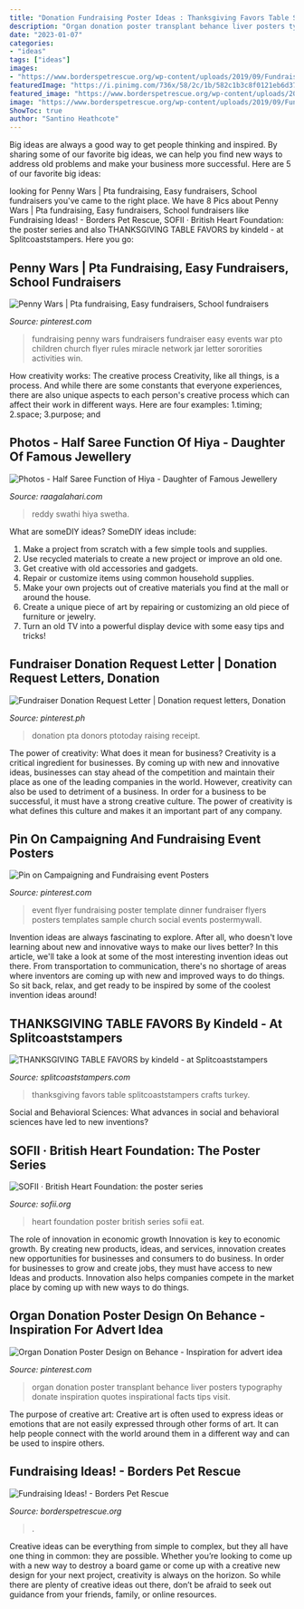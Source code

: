 ```yaml
---
title: "Donation Fundraising Poster Ideas : Thanksgiving Favors Table Splitcoaststampers Crafts Turkey"
description: "Organ donation poster transplant behance liver posters typography donate inspiration quotes inspirational facts tips visit"
date: "2023-01-07"
categories:
- "ideas"
tags: ["ideas"]
images:
- "https://www.borderspetrescue.org/wp-content/uploads/2019/09/Fundraising-ideas-poster-page-001.jpg"
featuredImage: "https://i.pinimg.com/736x/58/2c/1b/582c1b3c8f0121eb6d37d2fa26d5bb14.jpg"
featured_image: "https://www.borderspetrescue.org/wp-content/uploads/2019/09/Fundraising-ideas-poster-page-001.jpg"
image: "https://www.borderspetrescue.org/wp-content/uploads/2019/09/Fundraising-ideas-poster-page-001.jpg"
ShowToc: true
author: "Santino Heathcote"
---
```



Big ideas are always a good way to get people thinking and inspired. By sharing some of our favorite big ideas, we can help you find new ways to address old problems and make your business more successful. Here are 5 of our favorite big ideas: 

	

		
looking for Penny Wars | Pta fundraising, Easy fundraisers, School fundraisers you've came to the right place. We have 8 Pics about Penny Wars | Pta fundraising, Easy fundraisers, School fundraisers like Fundraising Ideas! - Borders Pet Rescue, SOFII · British Heart Foundation: the poster series and also THANKSGIVING TABLE FAVORS by kindeld - at Splitcoaststampers. Here you go:
		
    
## Penny Wars | Pta Fundraising, Easy Fundraisers, School Fundraisers

<img loading=lazy src="https://i.pinimg.com/736x/a2/da/dc/a2dadc5c48b3fa7487a797eed68ad849.jpg" onerror="this.onerror=null;this.src='https://tse1.mm.bing.net/th?id=OIP.mtL8QKeKyXdU8jN0ui59gwHaLc&amp;pid=15.1';" alt="Penny Wars | Pta fundraising, Easy fundraisers, School fundraisers">

_Source: pinterest.com_

>fundraising penny wars fundraisers fundraiser easy events war pto children church flyer rules miracle network jar letter sororities activities win. 

	

How creativity works: The creative process
Creativity, like all things, is a process. And while there are some constants that everyone experiences, there are also unique aspects to each person's creative process which can affect their work in different ways. Here are four examples: 1.timing; 2.space; 3.purpose; and 
    
## Photos - Half Saree Function Of Hiya - Daughter Of Famous Jewellery

<img loading=lazy src="http://imgcdn.raagalahari.com/april2017/local/swathi-reddy-daughter-half-saree-function/swathi-reddy-daughter-half-saree-function1020.jpg" onerror="this.onerror=null;this.src='https://tse1.mm.bing.net/th?id=OIP.giI7qaLNK9LzjpwnJmnYmAHaLH&amp;pid=15.1';" alt="Photos - Half Saree Function of Hiya - Daughter of Famous Jewellery">

_Source: raagalahari.com_

>reddy swathi hiya swetha. 

	

What are someDIY ideas?
SomeDIY ideas include:
1. Make a project from scratch with a few simple tools and supplies. 
2. Use recycled materials to create a new project or improve an old one. 
3. Get creative with old accessories and gadgets. 
4. Repair or customize items using common household supplies. 
5. Make your own projects out of creative materials you find at the mall or around the house. 
6. Create a unique piece of art by repairing or customizing an old piece of furniture or jewelry. 
7. Turn an old TV into a powerful display device with some easy tips and tricks!

    
## Fundraiser Donation Request Letter | Donation Request Letters, Donation

<img loading=lazy src="https://i.pinimg.com/736x/58/2c/1b/582c1b3c8f0121eb6d37d2fa26d5bb14.jpg" onerror="this.onerror=null;this.src='https://tse1.mm.bing.net/th?id=OIP.3mLj5qoDC5q3z9aWv2KOWQHaLH&amp;pid=15.1';" alt="Fundraiser Donation Request Letter | Donation request letters, Donation">

_Source: pinterest.ph_

>donation pta donors ptotoday raising receipt. 

	

The power of creativity: What does it mean for business?
Creativity is a critical ingredient for businesses. By coming up with new and innovative ideas, businesses can stay ahead of the competition and maintain their place as one of the leading companies in the world. However, creativity can also be used to detriment of a business. In order for a business to be successful, it must have a strong creative culture. The power of creativity is what defines this culture and makes it an important part of any company.

    
## Pin On Campaigning And Fundraising Event Posters

<img loading=lazy src="https://i.pinimg.com/736x/f2/50/dd/f250ddfcac9a19fd6ed44001cd74c314--event-flyers-event-posters.jpg" onerror="this.onerror=null;this.src='https://tse4.mm.bing.net/th?id=OIP.3gxLYMSOwk4oRPPTRQCnUQHaLH&amp;pid=15.1';" alt="Pin on Campaigning and Fundraising event Posters">

_Source: pinterest.com_

>event flyer fundraising poster template dinner fundraiser flyers posters templates sample church social events postermywall. 

	

Invention ideas are always fascinating to explore. After all, who doesn't love learning about new and innovative ways to make our lives better? In this article, we'll take a look at some of the most interesting invention ideas out there. From transportation to communication, there's no shortage of areas where inventors are coming up with new and improved ways to do things. So sit back, relax, and get ready to be inspired by some of the coolest invention ideas around!

    
## THANKSGIVING TABLE FAVORS By Kindeld - At Splitcoaststampers

<img loading=lazy src="http://images.splitcoaststampers.com/data/gallery/15367/2008/12/07/DSCN0023_by_kindeld.JPG" onerror="this.onerror=null;this.src='https://tse2.mm.bing.net/th?id=OIP.b9tuiI3bHQCnb8E-4t5dKAHaFj&amp;pid=15.1';" alt="THANKSGIVING TABLE FAVORS by kindeld - at Splitcoaststampers">

_Source: splitcoaststampers.com_

>thanksgiving favors table splitcoaststampers crafts turkey. 

	

Social and Behavioral Sciences: What advances in social and behavioral sciences have led to new inventions?
 

    
## SOFII · British Heart Foundation: The Poster Series

<img loading=lazy src="http://sofii.org/images/Case_Studies/Publications/_scaleTo640/13BHF1.jpg" onerror="this.onerror=null;this.src='https://tse4.mm.bing.net/th?id=OIP.cPGnpnL0ZRIx4y0DN-c2PgHaL8&amp;pid=15.1';" alt="SOFII · British Heart Foundation: the poster series">

_Source: sofii.org_

>heart foundation poster british series sofii eat. 

	

The role of innovation in economic growth
Innovation is key to economic growth. By creating new products, ideas, and services, innovation creates new opportunities for businesses and consumers to do business. In order for businesses to grow and create jobs, they must have access to new Ideas and products. Innovation also helps companies compete in the market place by coming up with new ways to do things.

    
## Organ Donation Poster Design On Behance - Inspiration For Advert Idea

<img loading=lazy src="https://i.pinimg.com/736x/21/d2/82/21d282967e842803793cb89f1593d3b0--organ-donation-poster-designs.jpg" onerror="this.onerror=null;this.src='https://tse1.mm.bing.net/th?id=OIP.bKc32udJxT3igWRR5TS_2gHaL2&amp;pid=15.1';" alt="Organ Donation Poster Design on Behance - Inspiration for advert idea">

_Source: pinterest.com_

>organ donation poster transplant behance liver posters typography donate inspiration quotes inspirational facts tips visit. 

	

The purpose of creative art:
Creative art is often used to express ideas or emotions that are not easily expressed through other forms of art. It can help people connect with the world around them in a different way and can be used to inspire others.

    
## Fundraising Ideas! - Borders Pet Rescue

<img loading=lazy src="https://www.borderspetrescue.org/wp-content/uploads/2019/09/Fundraising-ideas-poster-page-001.jpg" onerror="this.onerror=null;this.src='https://tse2.mm.bing.net/th?id=OIP.s--MT6TVNEWpCx_1P72b5wHaKe&amp;pid=15.1';" alt="Fundraising Ideas! - Borders Pet Rescue">

_Source: borderspetrescue.org_

>. 

	

Creative ideas can be everything from simple to complex, but they all have one thing in common: they are possible. Whether you’re looking to come up with a new way to destroy a board game or come up with a creative new design for your next project, creativity is always on the horizon. So while there are plenty of creative ideas out there, don’t be afraid to seek out guidance from your friends, family, or online resources.

